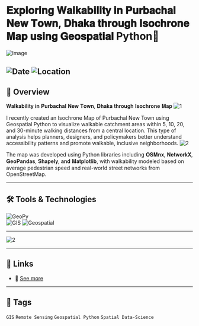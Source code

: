 # 𝐄𝐱𝐩𝐥𝐨𝐫𝐢𝐧𝐠 𝐖𝐚𝐥𝐤𝐚𝐛𝐢𝐥𝐢𝐭𝐲 𝐢𝐧 𝐏𝐮𝐫𝐛𝐚𝐜𝐡𝐚𝐥 𝐍𝐞𝐰 𝐓𝐨𝐰𝐧, 𝐃𝐡𝐚𝐤𝐚 𝐭𝐡𝐫𝐨𝐮𝐠𝐡 𝐈𝐬𝐨𝐜𝐡𝐫𝐨𝐧𝐞 𝐌𝐚𝐩 𝐮𝐬𝐢𝐧𝐠 𝐆𝐞𝐨𝐬𝐩𝐚𝐭𝐢𝐚𝐥 Python🐍

![Image](https://framerusercontent.com/images/KNASAyKK8WxSf0KL6RJA4zjI4.jpg?scale-down-to=1024&width=2338&height=2456)  

![Date](https://img.shields.io/badge/15/05/2025-17/05/2025-blue) 
![Location](https://img.shields.io/badge/Location-Rajshahi-green) 
---

## 📝 Overview
𝐖𝐚𝐥𝐤𝐚𝐛𝐢𝐥𝐢𝐭𝐲 𝐢𝐧 𝐏𝐮𝐫𝐛𝐚𝐜𝐡𝐚𝐥 𝐍𝐞𝐰 𝐓𝐨𝐰𝐧, 𝐃𝐡𝐚𝐤𝐚 𝐭𝐡𝐫𝐨𝐮𝐠𝐡 𝐈𝐬𝐨𝐜𝐡𝐫𝐨𝐧𝐞 𝐌𝐚𝐩
![1](https://framerusercontent.com/images/8NXEH2cU1qrd8m0Acf5dXFSblc.jpg?scale-down-to=1024&width=2338&height=2456)  

I recently created an Isochrone Map of Purbachal New Town using Geospatial Python to visualize walkable catchment areas within 5, 10, 20, and 30-minute walking distances from a central location. This type of analysis helps planners, designers, and policymakers better understand accessibility patterns and promote walkable, inclusive neighborhoods.
![2](https://framerusercontent.com/images/MRo1b22fEIUk9eGT9PX2QUxhk.jpg?scale-down-to=1024&width=2801&height=2388)  

The map was developed using Python libraries including 𝐎𝐒𝐌𝐧𝐱, 𝐍𝐞𝐭𝐰𝐨𝐫𝐤𝐗, 𝐆𝐞𝐨𝐏𝐚𝐧𝐝𝐚𝐬, 𝐒𝐡𝐚𝐩𝐞𝐥𝐲, 𝐚𝐧𝐝 𝐌𝐚𝐭𝐩𝐥𝐨𝐭𝐥𝐢𝐛, with walkability modeled based on average pedestrian speed and real-world street networks from OpenStreetMap.

---

## 🛠️ Tools & Technologies
![GeoPy](https://img.shields.io/badge/Geospatial-Python-red)  
![GIS](https://img.shields.io/badge/GIS-ArcGIS-green) 
![Geospatial](https://img.shields.io/badge/Geospatial-Data%20Science-lightgrey)  

---
![2](https://framerusercontent.com/images/KNASAyKK8WxSf0KL6RJA4zjI4.jpg?scale-down-to=1024&width=2338&height=2456)  
  

---

## 📎 Links
- 🔗 [See more](https://www.linkedin.com/posts/imtiajiqbalmahfuj_gis-geospatialpython-isochrones-activity-7329487108484554752-VxkE?utm_source=share&utm_medium=member_desktop&rcm=ACoAAETCC3UBjMNBwycvXEm57I2FBEXCxvdKcM0)  

---

## 🔖 Tags
`GIS` `Remote Sensing` `Geospatial Python` `Spatial Data-Science`  

